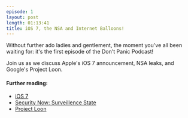 ```yaml
---
episode: 1
layout: post
length: 01:13:41
title: iOS 7, the NSA and Internet Balloons!
---
```


Without further ado ladies and gentlement, the moment you've all been waiting for: it's the first episode of the Don't Panic Podcast!

Join us as we discuss Apple's iOS 7 announcement, NSA leaks, and Google's Project Loon.

#### Further reading:

* [iOS 7](http://www.apple.com/ios/ios7/)
* [Security Now: Surveillence State](http://twit.tv/show/security-now/408)
* [Project Loon](http://www.google.com/loon/)